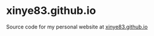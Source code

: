 # xinye83.github.io
 Source code for my personal website at [xinye83.github.io](https://xinye83.github.io/ "xinye83.github.io")
